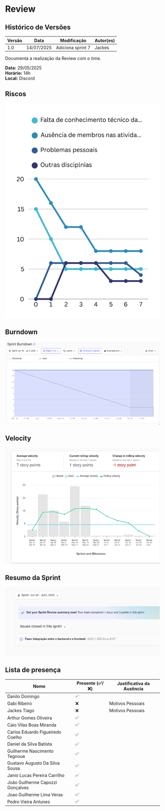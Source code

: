 # Review 

## Histórico de Versões

| Versão | Data       | Modificação       | Autor(es) |
| ------ | ---------- | ----------------- | --------- |
| 1.0    | 14/07/2025 | Adiciona sprint 7 |  Jackes   |

Documenta a realização da Review com o time.

**Data:** 29/05/2025      
**Horário:** 14h         
**Local:** Discord 

## Riscos

![Riscos](../../assets/images/sprint/sprint-7/risco.png)

## Burndown

![Burndown](../../assets/images/sprint/sprint-7/sprint-burndown.png)

## Velocity

![Velocity](../../assets/images/sprint/sprint-7/sprint-velocity.png)

## Resumo da Sprint

![Resumo](../../assets/images/sprint/sprint-7/resumo-sprint.png)

## Lista de presença

| Nome                             | Presente (✅/❌) | Justificativa da Ausência |
| -------------------------------- | -------------- | ------------------------- |
| Danilo Domingo                   | ✅              |                           |
| Gabi Ribeiro                     | ❌              | Motivos Pessoais          |
| Jackes Tiago                     | ❌              |   Motivos Pessoais                        |
| Arthur Gomes Oliveira            | ✅              |                           |
| Caio Vilas Boas Miranda          | ✅              |                           |
| Carlos Eduardo Figueiredo Coelho | ✅              |                           |
| Daniel da Silva Batista          | ✅              |                           |
| Guilherme Nascimento Tegnoue     | ✅              |                           |
| Gustavo Augusto Da Silva Sousa   | ✅              |                           |
| Janio Lucas Pereira Carrilho     | ✅              |                           |
| João Guilherme Capozzi Gonçalves | ✅              |                           |
| Joao Guilherme Lima Veras        | ✅              |                           |
| Pedro Vieira Antunes             | ✅              |                           |

